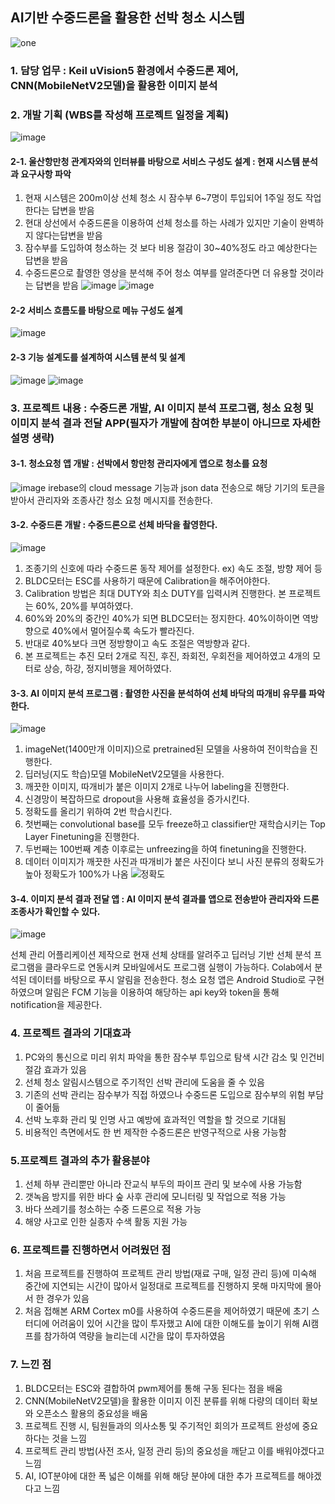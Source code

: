 ## AI기반 수중드론을 활용한 선박 청소 시스템
![one](https://user-images.githubusercontent.com/85105917/132091960-72a2cd6a-821c-4bb1-888a-c3ed10f1050f.JPG)

### 1. 담당 업무 : Keil uVision5 환경에서 수중드론 제어, CNN(MobileNetV2모델)을 활용한 이미지 분석
### 2. 개발 기획 (WBS를 작성해 프로젝트 일정을 계획)
![image](https://user-images.githubusercontent.com/85105917/132093714-218a252b-e344-4698-9dc2-c2d3a2e0de5d.png)
#### 2-1. 울산항만청 관계자와의 인터뷰를 바탕으로 서비스 구성도 설계 : 현재 시스템 분석과 요구사항 파악
1. 현재 시스템은 200m이상 선체 청소 시 잠수부 6~7명이 투입되어 1주일 정도 작업한다는 답변을 받음
2. 현대 상선에서 수중드론을 이용하여 선체 청소를 하는 사례가 있지만 기술이 완벽하지 않다는답변을 받음
3. 잠수부를 도입하여 청소하는 것 보다 비용 절감이 30~40%정도 라고  예상한다는 답변을 받음
4. 수중드론으로 촬영한 영상을 분석해 주어 청소 여부를 알려준다면 더 유용할 것이라는 답변을 받음
![image](https://user-images.githubusercontent.com/85105917/132093817-8ef3eb30-1949-4175-a90c-63767bfc6993.png)
![image](https://user-images.githubusercontent.com/85105917/132093898-92dc1d6b-4b54-427e-9623-d5650c156eae.png)
#### 2-2 서비스 흐름도를 바탕으로 메뉴 구성도 설계
![image](https://user-images.githubusercontent.com/85105917/132094306-08be816c-f5d9-4596-bfff-0ce828771c6f.png)
#### 2-3 기능 설계도를 설계하여 시스템 분석 및 설계
![image](https://user-images.githubusercontent.com/85105917/132094379-4ab60644-0866-4fd8-a0ba-5b323df3d151.png)
![image](https://user-images.githubusercontent.com/85105917/132094395-7eb02b6c-8468-411b-b597-f29e0b59d234.png)
### 3. 프로젝트 내용 : 수중드론 개발, AI 이미지 분석 프로그램, 청소 요청 및 이미지 분석 결과 전달 APP(필자가 개발에 참여한 부분이 아니므로 자세한 설명 생략)
#### 3-1. 청소요청 앱 개발 : 선박에서 항만청 관리자에게 앱으로 청소를 요청
![image](https://user-images.githubusercontent.com/85105917/132098586-2517fff5-3835-40c1-aca7-a4dc5fe666c1.png)
irebase의 cloud message 기능과 json data 전송으로 해당 기기의 토큰을 받아서 관리자와 조종사간 청소 요청 메시지를 전송한다.
#### 3-2. 수중드론 개발 : 수중드론으로 선체 바닥을 촬영한다.
![image](https://user-images.githubusercontent.com/85105917/132095672-94b08a42-1dff-43eb-a708-44e1488d087a.png)
1. 조종기의 신호에 따라 수중드론 동작 제어를 설정한다. ex) 속도 조절, 방향 제어 등
2. BLDC모터는 ESC를 사용하기 때문에 Calibration을 해주어야한다.
3. Calibration 방법은 최대 DUTY와 최소 DUTY를 입력시켜 진행한다. 본 프로젝트는 60%, 20%를 부여하였다.
4. 60%와 20%의 중간인 40%가 되면 BLDC모터는 정지한다. 40%이하이면 역방향으로 40%에서 멀어질수록 속도가 빨라진다.
5. 반대로 40%보다 크면 정방향이고 속도 조절은 역방향과 같다.
6. 본 프로젝트는 추진 모터 2개로 직진, 후진, 좌회전, 우회전을 제어하였고 4개의 모터로 상승, 하강, 정지비행을 제어하였다.
#### 3-3. AI 이미지 분석 프로그램 : 촬영한 사진을 분석하여 선체 바닥의 따개비 유무를 파악한다.
![image](https://user-images.githubusercontent.com/85105917/132096320-e67d0658-bda3-458d-bc99-d000cb9a9ff6.png)
1. imageNet(1400만개 이미지)으로 pretrained된 모델을 사용하여 전이학습을 진행한다.
2. 딥러닝(지도 학습)모델 MobileNetV2모델을 사용한다.
3. 깨끗한 이미지, 따개비가 붙은 이미지 2개로 나누어 labeling을 진행한다.
4. 신경망이 복잡하므로 dropout을 사용해 효율성을 증가시킨다.
5. 정확도를 올리기 위하여 2번 학습시킨다. 
6. 첫번째는 convolutional base를 모두 freeze하고 classifier만 재학습시키는 Top Layer Finetuning을 진행한다.
7. 두번째는 100번째 계층 이후로는 unfreezing을 하여 finetuning을 진행한다.
8. 데이터 이미지가 깨끗한 사진과 따개비가 붙은 사진이다 보니 사진 분류의 정확도가 높아 정확도가 100%가 나옴
![정확도](https://user-images.githubusercontent.com/85105917/132097979-a8b99d00-8450-4365-938a-8ec9fd6d032e.JPG)
#### 3-4. 이미지 분석 결과 전달 앱 : AI 이미지 분석 결과를 앱으로 전송받아 관리자와 드론 조종사가 확인할 수 있다.
![image](https://user-images.githubusercontent.com/85105917/132098617-e8754c44-7163-4ac2-9ae7-92752c7bda36.png)

선체 관리 어플리케이션 제작으로 현재 선체 상태를 알려주고 딥러닝 기반 선체 분석 프로그램을 클라우드로 연동시켜 모바일에서도 프로그램 실행이 가능하다. Colab에서 분석된 데이터를 바탕으로 푸시 알림을 전송한다. 청소 요청 앱은 Android Studio로 구현하였으며 알림은 FCM 기능을 이용하여 해당하는 api key와 token을 통해 notification을 제공한다.
### 4. 프로젝트 결과의 기대효과
1. PC와의 통신으로 미리 위치 파악을 통한 잠수부 투입으로 탐색 시간 감소 및 인건비 절감 효과가 있음
2. 선체 청소 알림시스템으로 주기적인 선박 관리에 도움을 줄 수 있음
3. 기존의 선박 관리는 잠수부가 직접 하였으나 수중드론 도입으로 잠수부의 위험 부담이 줄어듦
4. 선박 노후화 관리 및 인명 사고 예방에 효과적인 역할을 할 것으로 기대됨
5. 비용적인 측면에서도 한 번 제작한 수중드론은 반영구적으로 사용 가능함
### 5.프로젝트 결과의 추가 활용분야
1. 선체 하부 관리뿐만 아니라 잔교식 부두의 파이프 관리 및 보수에 사용 가능함
2. 갯녹음 방지를 위한 바다 숲 사후 관리에 모니터링 및 작업으로 적용 가능
3. 바다 쓰레기를 청소하는 수중 드론으로 적용 가능
4. 해양 사고로 인한 실종자 수색 활동 지원 가능
### 6. 프로젝트를 진행하면서 어려웠던 점
1. 처음 프로젝트를 진행하여 프로젝트 관리 방법(재료 구매, 일정 관리 등)에 미숙해 중간에 지연되는  시간이 많아서 일정대로 프로젝트를 진행하지 못해 마지막에 몰아서 한 경우가 있음
2. 처음 접해본 ARM Cortex m0를 사용하여 수중드론을 제어하였기 때문에 초기 스터디에 어려움이 있어 시간을 많이 투자했고 AI에 대한 이해도를 높이기 위해 AI캠프를 참가하여 역량을 늘리는데 시간을 많이 투자하였음
### 7. 느낀 점
1. BLDC모터는 ESC와 결합하여 pwm제어를 통해 구동 된다는 점을 배움
2. CNN(MobileNetV2모델)을 활용한 이미지 이진 분류를 위해 다량의 데이터 확보와 오픈소스 활용의 중요성을 배움
3. 프로젝트 진행 시, 팀원들과의 의사소통 및 주기적인 회의가 프로젝트 완성에 중요하다는 것을 느낌
4. 프로젝트 관리 방법(사전 조사, 일정 관리 등)의 중요성을 깨닫고 이를 배워야겠다고 느낌
5. AI, IOT분야에 대한 폭 넓은 이해를 위해 해당 분야에 대한 추가 프로젝트를 해야겠다고 느낌








